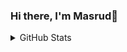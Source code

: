 ### Hi there, I'm Masrud👋

<details>
  <summary>GitHub Stats</summary>

  <img align="left" alt="MasrudMubarok's GitHub Stats" src="https://github-readme-stats.vercel.app/api?username=MasrudMubarok&&show_icons=true&title_color=3792cb&icon_color=3792cb&text_color=000000&bg_color=ffffff" />

</details>